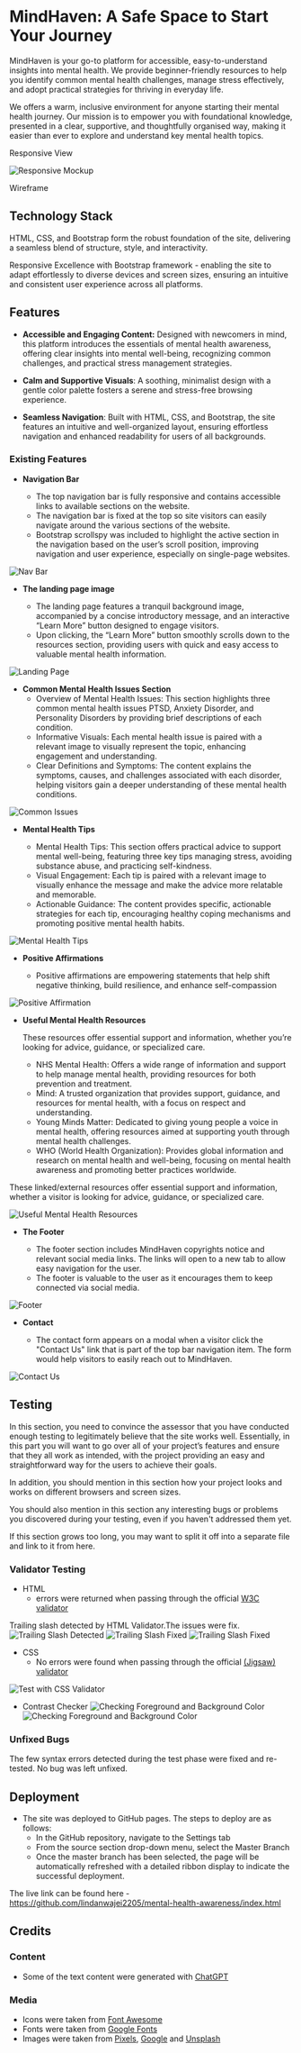 # MindHaven: A Safe Space to Start Your Journey

MindHaven is your go-to platform for accessible, easy-to-understand insights into mental health. We provide beginner-friendly resources to help you identify common mental health challenges, manage stress effectively, and adopt practical strategies for thriving in everyday life.

We offers a warm, inclusive environment for anyone starting their mental health journey. Our mission is to empower you with foundational knowledge, presented in a clear, supportive, and thoughtfully organised way, making it easier than ever to explore and understand key mental health topics.

Responsive View

![Responsive Mockup](documentation/responsive.png)

Wireframe

## Technology Stack

HTML, CSS, and Bootstrap form the robust foundation of the site, delivering a seamless blend of structure, style, and interactivity.

Responsive Excellence with Bootstrap framework - enabling the site to adapt effortlessly to diverse devices and screen sizes, ensuring an intuitive and consistent user experience across all platforms.

## Features 

- **Accessible and Engaging Content:** Designed with newcomers in mind, this platform introduces the essentials of mental health awareness, offering clear insights into mental well-being, recognizing common challenges, and practical stress management strategies.

- **Calm and Supportive Visuals**: A soothing, minimalist design with a gentle color palette fosters a serene and stress-free browsing experience.

- **Seamless Navigation**: Built with HTML, CSS, and Bootstrap, the site features an intuitive and well-organized layout, ensuring effortless navigation and enhanced readability for users of all backgrounds.

### Existing Features

- __Navigation Bar__

  - The top navigation bar is fully responsive and contains accessible links to available sections on the website.
  - The navigation bar is fixed at the top so site visitors can easily navigate around the various sections of the website.
  - Bootstrap scrollspy was included to highlight the active section in the navigation based on the user’s scroll position, improving navigation and user experience, especially on single-page websites.

![Nav Bar](documentation/nav-bar.png)

- __The landing page image__

	 - The landing page features a tranquil background image, accompanied by a concise introductory message, and an interactive “Learn More” button designed to engage visitors.
	 - Upon clicking, the “Learn More” button smoothly scrolls down to the resources section, providing users with quick and easy access to valuable mental health information.

![Landing Page](documentation/landing-page.png)

- __Common Mental Health Issues Section__
	- Overview of Mental Health Issues: This section highlights three common mental health issues PTSD, Anxiety Disorder, and Personality Disorders by providing brief descriptions of each condition.
	- Informative Visuals: Each mental health issue is paired with a relevant image to visually represent the topic, enhancing engagement and understanding.
	 - Clear Definitions and Symptoms: The content explains the symptoms, causes, and challenges associated with each disorder, helping visitors gain a deeper understanding of these mental health conditions.

![Common Issues](documentation/common-issues.png)

- __Mental Health Tips__

  -	Mental Health Tips: This section offers practical advice to support mental well-being, featuring three key tips managing stress, avoiding substance abuse, and practicing self-kindness.
  -	Visual Engagement: Each tip is paired with a relevant image to visually enhance the message and make the advice more relatable and memorable.
  -	Actionable Guidance: The content provides specific, actionable strategies for each tip, encouraging healthy coping mechanisms and promoting positive mental health habits.

![Mental Health Tips](documentation/tips.png)


- __Positive Affirmations__

  - Positive affirmations are empowering statements that help shift negative thinking, build resilience, and enhance self-compassion

![Positive Affirmation](documentation/affirmatives.png)



- __Useful Mental Health Resources__

  These resources offer essential support and information, whether you’re looking for advice, guidance, or specialized care.
	-	NHS Mental Health: Offers a wide range of information and support to help manage mental health, providing resources for both prevention and treatment.
	-	Mind: A trusted organization that provides support, guidance, and resources for mental health, with a focus on respect and understanding.
	-	Young Minds Matter: Dedicated to giving young people a voice in mental health, offering resources aimed at supporting youth through mental health challenges.
	-	WHO (World Health Organization): Provides global information and research on mental health and well-being, focusing on mental health awareness and promoting better practices worldwide.

These linked/external resources offer essential support and information, whether a visitor is looking for advice, guidance, or specialized care.

![Useful Mental Health Resources](documentation/resources.png)

- __The Footer__ 

  - The footer section includes MindHaven copyrights notice and relevant social media links. The links will open to a new tab to allow easy navigation for the user. 
  - The footer is valuable to the user as it encourages them to keep connected via social media.

![Footer](documentation/footer.png)

- __Contact__

  - The contact form appears on a modal when a visitor click the "Contact Us" link that is part of the top bar navigation item. The form would help visitors to easily reach out to MindHaven.

![Contact Us](documentation/contact.png)

## Testing 

In this section, you need to convince the assessor that you have conducted enough testing to legitimately believe that the site works well. Essentially, in this part you will want to go over all of your project’s features and ensure that they all work as intended, with the project providing an easy and straightforward way for the users to achieve their goals.

In addition, you should mention in this section how your project looks and works on different browsers and screen sizes.

You should also mention in this section any interesting bugs or problems you discovered during your testing, even if you haven't addressed them yet.

If this section grows too long, you may want to split it off into a separate file and link to it from here.


### Validator Testing 

- HTML
  -  errors were returned when passing through the official [W3C validator](https://validator.w3.org/nu/?doc=https%3A%2F%2Fcode-institute-org.github.io%2Flove-running-2.0%2Findex.html)

Trailing slash detected by HTML Validator.The issues were fix.
![Trailing Slash Detected](documentation/1.validate-html.png)
![Trailing Slash Fixed](documentation/3.validate-html.png)
![Trailing Slash Fixed](documentation/4.validate-html.png)

- CSS
  - No errors were found when passing through the official [(Jigsaw) validator](https://jigsaw.w3.org/css-validator/validator?uri=https%3A%2F%2Fvalidator.w3.org%2Fnu%2F%3Fdoc%3Dhttps%253A%252F%252Fcode-institute-org.github.io%252Flove-running-2.0%252Findex.html&profile=css3svg&usermedium=all&warning=1&vextwarning=&lang=en#css)

![Test with CSS Validator](documentation/1.validate-css.png)

  - Contrast Checker
![Checking Foreground and Background Color ](documentation/1.check-constrast.png)
![Checking Foreground and Background Color](documentation/2.check-constrast.png)


### Unfixed Bugs

The few syntax errors detected during the test phase were fixed and re-tested. No bug was left unfixed.

## Deployment

- The site was deployed to GitHub pages. The steps to deploy are as follows: 
  - In the GitHub repository, navigate to the Settings tab 
  - From the source section drop-down menu, select the Master Branch
  - Once the master branch has been selected, the page will be automatically refreshed with a detailed ribbon display to indicate the successful deployment. 

The live link can be found here - https://github.com/lindanwajei2205/mental-health-awareness/index.html 


## Credits 

### Content 
 - Some of the text content were generated with [ChatGPT](https://chat.openai.com/)

 
### Media
 - Icons were taken from  [Font Awesome](https://fontawesome.com/)
 - Fonts were taken from [Google Fonts](https://google.com)
 - Images were taken from [Pixels](https://unsplash.com/), [Google](https://www.google.com/) and [Unsplash](https://unsplash.com/)

